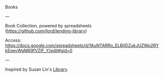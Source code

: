 Books

—

Book Collection, powered by spreadsheets (https://github.com/jlord/lending-library)

Access: https://docs.google.com/spreadsheets/d/1AuNTARRo_ELBjIDZukJUZWp2RYkEqeyWgM69fVZIF_Y/edit#gid=0

—

Inspired by Susan Lin's [Library](https://github.com/bysl/library).
